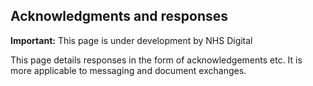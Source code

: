 ## Acknowledgments and responses

  <div markdown="span" class="alert alert-warning" role="alert"><i class="fa fa-warning"></i><b> Important:</b> This page is under development by NHS Digital</div>

This page details responses in the form of acknowledgements etc.
It is more applicable to messaging and document exchanges.

